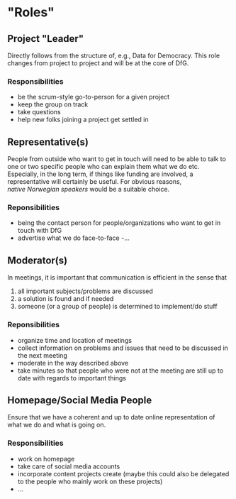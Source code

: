 # "Roles"

## Project "Leader"
Directly follows from the structure of, e.g., Data for Democracy. 
This role changes from project to project and will be at the core
of DfG.

### Responsibilities

 - be the scrum-style go-to-person for a given project
 - keep the group on track
 - take questions
 - help new folks joining a project get settled in 

## Representative(s)

People from outside who want
to get in touch will need to be
able to talk to one or two
specific people who can explain
them what we do etc. Especially, in
the long term, if things like
funding are involved, a
representative will certainly be
useful. For obvious reasons,  
*native Norwegian speakers* would be 
a suitable choice.

### Reponsibilities
- being the contact person for
people/organizations who
want to get in touch with DfG
- advertise what we do face-to-face
-...

## Moderator(s) 

In meetings, it is important that
communication is efficient in
the sense that
1. all important
subjects/problems are discussed
2. a solution is found and if needed
3. someone (or a group of
people) is determined to
implement/do stuff

### Reponsibilities

- organize time and location of
meetings
- collect information on
problems and issues that need
to be discussed in the next
meeting
- moderate in the way described above
- take minutes so that people
who were not at the meeting
are still up to date with regards
to important things

## Homepage/Social Media People

Ensure that we have a coherent and up to
date online representation of
what we do and what is going
on.

### Responsibilities

- work on homepage
- take care of social media accounts
- incorporate content projects
create (maybe this could also
be delegated to the people who
mainly work on these projects)
- ...
